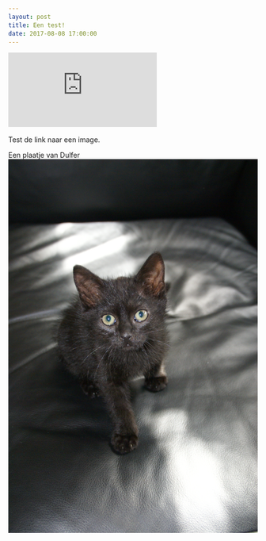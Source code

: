 ```yaml
---
layout: post
title: Een test!
date: 2017-08-08 17:00:00
---
```


![Mickey](https://forum.nl.forgeofempires.com/index.php?attachments/glitter_krabbel_plaatje_003-gif.881/)

Test de link naar een image.

Een plaatje van Dulfer 
![Dulfer](https://github.com/Prudento-NL/2017-09-frankrijk/blob/master/images/dulfer.jpg)

